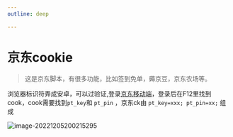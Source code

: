 ```yaml
---
outline: deep

---
```


# 京东cookie
> 这是京东脚本，有很多功能，比如签到免单，薅京豆，京东农场等。

浏览器标识符弄成安卓，可以过验证,登录[京东移动端](https://m.jd.com)，登录后在F12里找到cook，cook需要找到`pt_key`和 `pt_pin` ，京东ck由 `pt_key=xxx; pt_pin=xx;` 组成

![image-20221205200215295](https://cdn.jsdelivr.net/gh/HeiDaotu/img-bucket/img/202212052002800.png)
